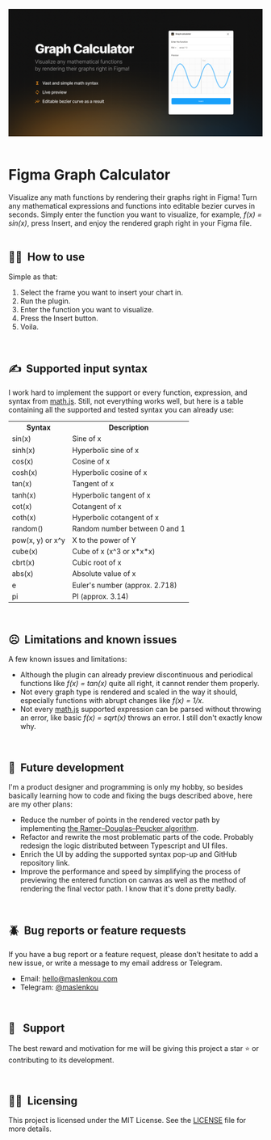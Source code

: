 ![Main preview image](/github-assets/main-image.png)
<br />
 
# Figma Graph Calculator
Visualize any math functions by rendering their graphs right in Figma!
Turn any mathematical expressions and functions into editable bezier curves in seconds. Simply enter the function you want to visualize, for example, *f(x) = sin(x)*, press Insert, and enjoy the rendered graph right in your Figma file. 
<br />
 
<!-- ## 🚀  Quick start
<br /> -->

## 👩‍🏫  How to use
Simple as that:
1. Select the frame you want to insert your chart in.
2. Run the plugin.
3. Enter the function you want to visualize.
4. Press the Insert button.
5. Voila.
<br />

## ✍️  Supported input syntax
I work hard to implement the support or every function, expression, and syntax from [math.js](https://mathjs.org/docs/reference/functions.html). Still, not everything works well, but here is a table containing all the supported and tested syntax you can already use:
<table>
  <tbody>
    <tr valign="top">
      <th>
        Syntax
      </th>
      <th>
        Description
      </th>
    </tr>
    <tr valign="top">
      <td>
        sin(x)
      </td>
      <td>
        Sine of x
      </td>
    </tr>
    <tr valign="top">
      <td>
        sinh(x)
      </td>
      <td>
        Hyperbolic sine of x
      </td>
    </tr>
    <tr valign="top">
      <td>
        cos(x)
      </td>
      <td>
        Cosine of x
      </td>
    </tr>
    <tr valign="top">
      <td>
        cosh(x)
      </td>
      <td>
        Hyperbolic cosine of x
      </td>
    </tr>
    <tr valign="top">
      <td>
        tan(x)
      </td>
      <td>
        Tangent of x
      </td>
    </tr>
    <tr valign="top">
      <td>
        tanh(x)
      </td>
      <td>
        Hyperbolic tangent of x
      </td>
    </tr>
    <tr valign="top">
      <td>
        cot(x)
      </td>
      <td>
        Cotangent of x
      </td>
    </tr>
    <tr valign="top">
      <td>
        coth(x)
      </td>
      <td>
        Hyperbolic cotangent of x
      </td>
    </tr>
    <tr valign="top">
      <td>
        random()
      </td>
      <td>
        Random number between 0 and 1
      </td>
    </tr>
    <tr valign="top">
      <td>
        pow(x, y) or x^y
      </td>
      <td>
        X to the power of Y
      </td>
    </tr>
    <tr valign="top">
      <td>
        cube(x)
      </td>
      <td>
        Cube of x (x^3 or x*x*x)
      </td>
    </tr>
    <tr valign="top">
      <td>
        cbrt(x)
      </td>
      <td>
        Cubic root of x
      </td>
    </tr>
    <tr valign="top">
      <td>
        abs(x)
      </td>
      <td>
        Absolute value of x
      </td>
    </tr>
    <tr valign="top">
      <td>
        e
      </td>
      <td>
        Euler's number (approx. 2.718)
      </td>
    </tr>
    <tr valign="top">
      <td>
        pi
      </td>
      <td>
        PI (approx. 3.14)
      </td>
    </tr>
  </tbody>
</table>
<br />

## ☹️  Limitations and known issues
A few known issues and limitations:
* Although the plugin can already preview discontinuous and periodical functions like *f(x) = tan(x)* quite all right, it cannot render them properly.
* Not every graph type is rendered and scaled in the way it should, especially functions with abrupt changes like *f(x) = 1/x*.
* Not every [math.js](mathjs.org/) supported expression can be parsed without throwing an error, like basic *f(x) = sqrt(x)* throws an error. I still don't exactly know why.
<br />

## 👀  Future development
I'm a product designer and programming is only my hobby, so besides basically learning how to code and fixing the bugs described above, here are my other plans:
* Reduce the number of points in the rendered vector path by implementing [the Ramer–Douglas–Peucker algorithm](https://en.wikipedia.org/wiki/Ramer%E2%80%93Douglas%E2%80%93Peucker_algorithm).
* Refactor and rewrite the most problematic parts of the code. Probably redesign the logic distributed between Typescript and UI files.
* Enrich the UI by adding the supported syntax pop-up and GitHub repository link.
* Improve the performance and speed by simplifying the process of previewing the entered function on canvas as well as the method of rendering the final vector path. I know that it's done pretty badly. 
<br />

## 🪲  Bug reports or feature requests
If you have a bug report or a feature request, please don’t hesitate to add a new issue, or write a message to my email address or Telegram.
* Email: [hello@maslenkou.com](mailto:hello@maslenkou.com)
* Telegram: [@maslenkou](t.me/maslenkou)
<br />

## 🫡    Support
The best reward and motivation for me will be giving this project a star ⭐️ or contributing to its development.
<br />

 
## 👩‍⚖️  Licensing
This project is licensed under the MIT License. See the [LICENSE](https://github.com/maslenkou/figma-graph-calculator/blob/main/LICENSE) file for more details.
